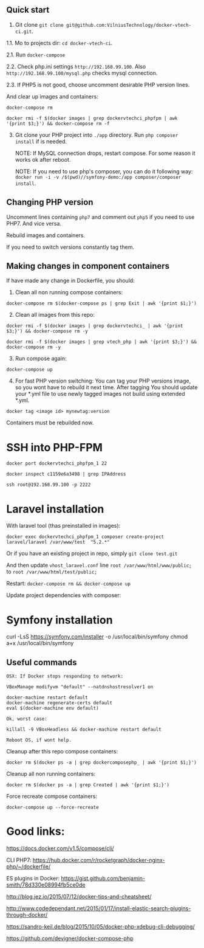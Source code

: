 Quick start
-----------

1. Git clone `git clone git@github.com:VilniusTechnology/docker-vtech-ci.git`.

1.1. Mo to projects dir: `cd docker-vtech-ci`.

2.1. Run `docker-compose`

2.2. Check php.ini settings `http://192.168.99.100`. Also `http://192.168.99.100/mysql.php` checks mysql connection.


2.3. If PHP5 is not good, choose uncomment desirable PHP version lines.

And clear up images and containers:

`docker-compose rm `

`docker rmi -f $(docker images | grep dockervtechci_phpfpm | awk '{print $3;}') && docker-compose rm -f`

3. Git clone your PHP project into `./app` directory. Run `php composer install` if is needed.


    NOTE: If MySQL connection drops, restart compose. For some reason it works ok after reboot.
    
    NOTE: If you need to use php's composer, you can do it following way: 
    ` docker run -i -v /$(pwd)//symfony-demo:/app composer/composer install `.

Changing PHP version
--------------------

Uncomment lines containing `php7` and comment out `php5` if you need to use PHP7. And vice versa.

Rebuild images and containers.

If you need to switch versions constantly tag them.

Making changes in component containers
--------------------------------------

If have made any change in Dockerfile, you should:

1. Clean all non running compose containers:

`docker-compose rm $(docker-compose ps | grep Exit | awk '{print $1;}')`

2. Clean all images from this repo:

`docker rmi -f $(docker images | grep dockervtechci_ | awk '{print $3;}') && docker-compose rm -y`

`docker rmi -f $(docker images | grep vtech_php | awk '{print $3;}') && docker-compose rm -y`

3. Run compose again:

`docker-compose up`

4. For fast PHP version switching: You can tag your PHP versions image, so you wont have to rebuild it next time. 
After tagging You should update your *.yml file to use newly tagged images not build using extended *.yml.

`docker tag <image id> mynewtag:version`

Containers must be rebuilded now.

SSH into PHP-FPM
================

`docker port dockervtechci_phpfpm_1 22`

`docker inspect c1159e6a3498 | grep IPAddress`

`ssh root@192.168.99.100 -p 2222`

Laravel installation
====================

With laravel tool (thas preinstalled in images):

`docker exec dockervtechci_phpfpm_1 composer create-project laravel/laravel /var/www/test  "5.2.*"`

Or if you have an existing project in repo, simply `git clone test.git`

And then update `vhost_laravel.conf` line `root /var/www/html/www/public;` to `root /var/www/html/test/public;` 

Restart: `docker-compose rm && docker-compose up`

Update project dependencies with composer: 


Symfony installation
====================

curl -LsS https://symfony.com/installer -o /usr/local/bin/symfony
chmod a+x /usr/local/bin/symfony

Useful commands
----------------

    OSX: If Docker stops responding to network:
    
    VBoxManage modifyvm "default" --natdnshostresolver1 on
    
    docker-machine restart default 
    docker-machine regenerate-certs default
    eval $(docker-machine env default)
    
    Ok, worst case: 
    
    killall -9 VBoxHeadless && docker-machine restart default
    
    Reboot OS, if wont help.

Cleanup after this repo compose containers:

`docker rm $(docker ps -a | grep dockercomposephp_ | awk '{print $1;}')`

Cleanup all non running containers:

`docker rm $(docker ps -a | grep Created | awk '{print $1;}')`

    
Force recreate compose containers:

`docker-compose up --force-recreate`

Good links:
===========

https://docs.docker.com/v1.5/compose/cli/

CLI PHP7: https://hub.docker.com/r/rocketgraph/docker-nginx-php/~/dockerfile/

ES plugins in Docker: https://gist.github.com/benjamin-smith/78d330e08994fb5ce0de

http://blog.jez.io/2015/07/12/docker-tips-and-cheatsheet/

http://www.codedependant.net/2015/01/17/install-elastic-search-plugins-through-docker/

https://sandro-keil.de/blog/2015/10/05/docker-php-xdebug-cli-debugging/

https://github.com/devigner/docker-compose-php
